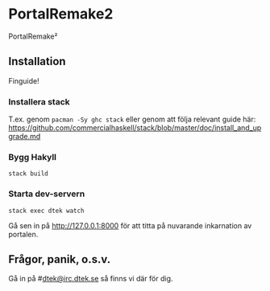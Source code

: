 # PortalRemake2
PortalRemake²

## Installation

Finguide!

### Installera stack

T.ex. genom `pacman -Sy ghc stack` eller genom att följa relevant guide här: https://github.com/commercialhaskell/stack/blob/master/doc/install_and_upgrade.md

### Bygg Hakyll

    stack build

### Starta dev-servern

    stack exec dtek watch

Gå sen in på http://127.0.0.1:8000 för att titta på nuvarande inkarnation av portalen.

## Frågor, panik, o.s.v.

Gå in på #dtek@irc.dtek.se så finns vi där för dig.
